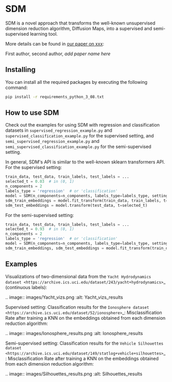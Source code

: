 # SDM

SDM is a novel approach that transforms the well-known
unsupervised dimension reduction algorithm, Diffusion Maps, into a supervised and semi-supervised learning tool.

More details can be found in [our paper on xxx](https://arxiv.org/******):

First author, second author, *add paper name here*

## Installing
You can install all the required packages by executing the following command:

```bash
pip install -r requirements_python_3_08.txt
```

## How to use SDM
Check out the examples for using SDM with regression and classification datasets in `supervised_regression_example.py` and
`supervised_classification_example.py` for the supervised setting, and `semi_supervised_regression_example.py` and
`semi_supervised_classification_example.py` for the semi-supervised setting.

In general, SDM's API is similar to the well-known sklearn transformers API. For the supervised setting:

```python
train_data, test_data, train_labels, test_labels = ...
selected_t = 0.03  # in (0, 1)
n_components = 2
labels_type = 'regression'  # or 'classification'
model = SDM(n_components=n_components, labels_type=labels_type, setting='supervised')
sdm_train_embeddings = model.fit_transform(train_data, train_labels, t=selected_t)
sdm_test_embeddings = model.transform(test_data, t=selected_t)
```

For the semi-supervised setting:

```python
train_data, test_data, train_labels, test_labels = ...
selected_t = 0.93  # in (0, 1)
n_components = 2
labels_type = 'regression'  # or 'classification'
model = SDM(n_components=n_components, labels_type=labels_type, setting='semi-supervised')
sdm_train_embeddings, sdm_test_embeddings = model.fit_transform(train_data, train_labels, test_data, t=selected_t)
```

## Examples
Visualizations of two-dimensional data from the `Yacht Hydrodynamics dataset <https://archive.ics.uci.edu/dataset/243/yacht+hydrodynamics>`_ (continuous labels):

.. image:: images/Yacht_vizs.png
    :alt: Yacht_vizs_results

Supervised setting: Classification results for the
`Ionosphere dataset <https://archive.ics.uci.edu/dataset/52/ionosphere>`_: Misclassification Rate after training a
KNN on the embeddings obtained from each dimension reduction algorithm:

.. image:: images/Ionosphere_results.png
    :alt: Ionosphere_results

Semi-supervised setting: Classification results for the
`Vehicle Silhouettes dataset <https://archive.ics.uci.edu/dataset/149/statlog+vehicle+silhouettes>`_: Misclassification Rate after training a
KNN on the embeddings obtained from each dimension reduction algorithm:

.. image:: images/Silhouettes_results.png
    :alt: Silhouettes_results
